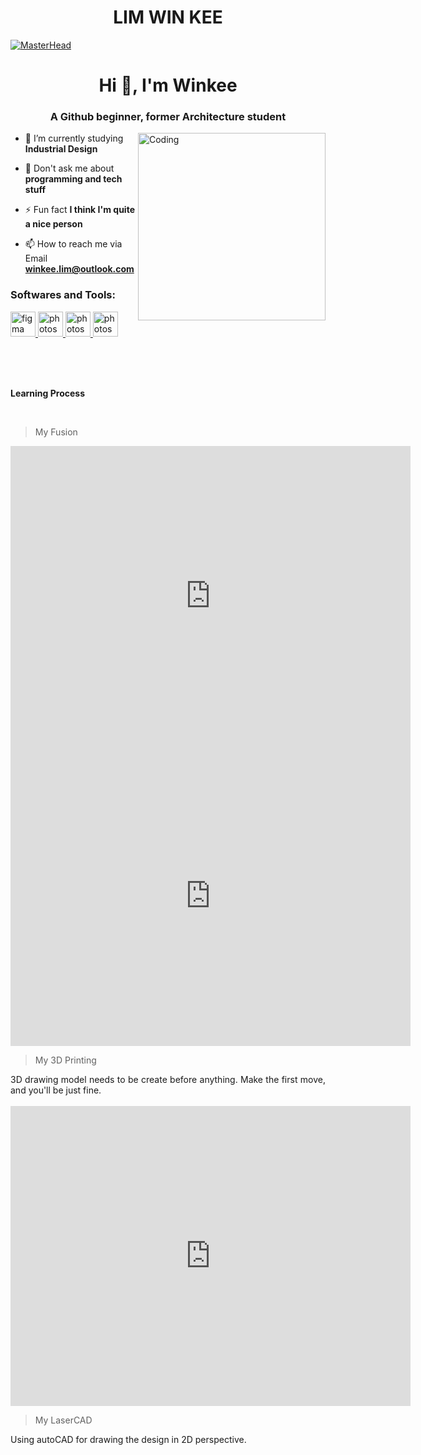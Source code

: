 <h1 align = "center">LIM WIN KEE </h1>

[![MasterHead](https://th.bing.com/th/id/R.c752e4dbb8cd705ad9a6bdb62c2d29d2?rik=MRPyMhZpxiFDiQ&pid=ImgRaw&r=0)](https://rishavchanda.io)

<h1 align="center">Hi 👋, I'm Winkee</h1>
<h3 align="center">A Github beginner, former Architecture student</h3>

<img align="right" alt="Coding" width="300" src="https://upload-assets.vice.com/files/2016/03/12/14578219652016_01_23_cloud_computing.gif">


- 🌱 I’m currently studying **Industrial Design**

- 💬 Don't ask me about **programming and tech stuff**

- ⚡ Fun fact **I think I'm quite a nice person**

- 📫 How to reach me via Email **winkee.lim@outlook.com**

<h3 align="left">Softwares and Tools:</h3>
<p align="left"> <a href="https://www.figma.com/" target="_blank" rel="noreferrer"> <img src="https://www.vectorlogo.zone/logos/figma/figma-icon.svg" alt="figma" width="40" height="40"/> </a> <a href="https://www.photoshop.com/en" target="_blank" rel="noreferrer"> <img src="https://ts1.cn.mm.bing.net/th/id/R-C.bdd69312860bd683ccec0180bc6bf64c?rik=iB%2b2ZQoN%2bgvYRw&pid=ImgRaw&r=0" alt="photoshop" width="40" height="40"/> </a> <a href="https://www.autodesk.com/products/autocad/overview?term=1-YEAR&tab=subscription" target="_blank" rel="noreferrer"> <img src="https://ts1.cn.mm.bing.net/th/id/R-C.4480e9504c7984b0de748ded10668d50?rik=6AEGBKKBCJcC4Q&pid=ImgRaw&r=0" alt="photoshop" width="40" height="40"/> </a> <a href="https://www.sketchup.com/" target="_blank" rel="noreferrer"> <img src="https://ts1.cn.mm.bing.net/th/id/R-C.39faf6e95ebf84cb18f830946882521e?rik=FeAScNOZeRcQ4Q&pid=ImgRaw&r=0" alt="photoshop" width="40" height="40"/> </a> </p>
<br>
<br>
<br>

**Learning Process**

<br>

> My Fusion 

<iframe src="https://myhub.autodesk360.com/ue28cacf9/shares/public/SH35dfcQT936092f0e43c282a96131349960?mode=embed" width="640" height="480" allowfullscreen="true" webkitallowfullscreen="true" mozallowfullscreen="true"  frameborder="0"></iframe>

<iframe src="https://myhub.autodesk360.com/ue28cacf9/shares/public/SH35dfcQT936092f0e43c282a96131349960?mode=embed" width="640" height="480" allowfullscreen="true" webkitallowfullscreen="true" mozallowfullscreen="true"  frameborder="0"></iframe>

> My 3D Printing 
<p style='text-align: justify;'>
 3D drawing model needs to be create before anything. Make the first move, and you'll be just fine. <br> 
<br> 
<iframe src="https://myhub.autodesk360.com/ue28cacf9/shares/public/SH35dfcQT936092f0e43c282a96131349960?mode=embed" width="640" height="480" allowfullscreen="true" webkitallowfullscreen="true" mozallowfullscreen="true"  frameborder="0"></iframe>
<br> 

> My LaserCAD
<p style='text-align: justify;'>
 Using autoCAD for drawing the design in 2D perspective. <br> 
